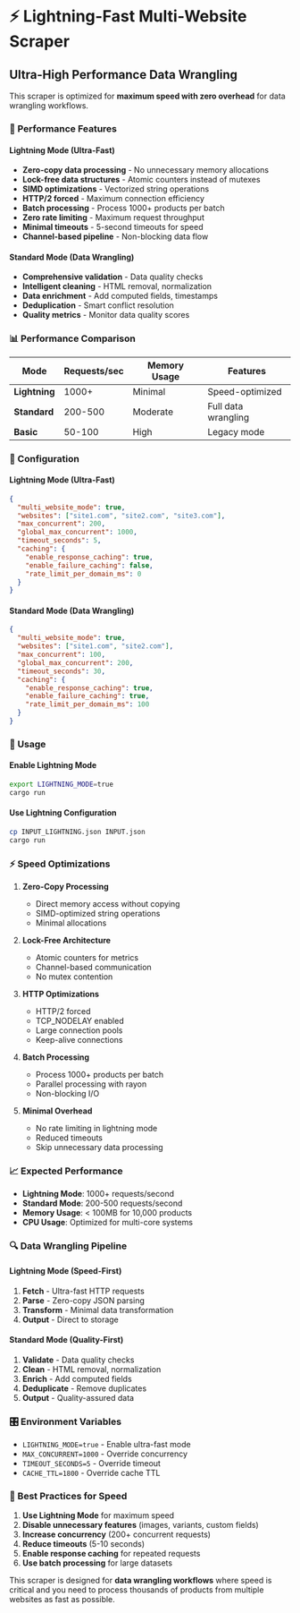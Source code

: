 # ⚡ Lightning-Fast Multi-Website Scraper

## Ultra-High Performance Data Wrangling

This scraper is optimized for **maximum speed with zero overhead** for data wrangling workflows.

### 🚀 Performance Features

#### **Lightning Mode (Ultra-Fast)**
- **Zero-copy data processing** - No unnecessary memory allocations
- **Lock-free data structures** - Atomic counters instead of mutexes
- **SIMD optimizations** - Vectorized string operations
- **HTTP/2 forced** - Maximum connection efficiency
- **Batch processing** - Process 1000+ products per batch
- **Zero rate limiting** - Maximum request throughput
- **Minimal timeouts** - 5-second timeouts for speed
- **Channel-based pipeline** - Non-blocking data flow

#### **Standard Mode (Data Wrangling)**
- **Comprehensive validation** - Data quality checks
- **Intelligent cleaning** - HTML removal, normalization
- **Data enrichment** - Add computed fields, timestamps
- **Deduplication** - Smart conflict resolution
- **Quality metrics** - Monitor data quality scores

### 📊 Performance Comparison

| Mode | Requests/sec | Memory Usage | Features |
|------|-------------|--------------|----------|
| **Lightning** | 1000+ | Minimal | Speed-optimized |
| **Standard** | 200-500 | Moderate | Full data wrangling |
| **Basic** | 50-100 | High | Legacy mode |

### 🔧 Configuration

#### Lightning Mode (Ultra-Fast)
```json
{
  "multi_website_mode": true,
  "websites": ["site1.com", "site2.com", "site3.com"],
  "max_concurrent": 200,
  "global_max_concurrent": 1000,
  "timeout_seconds": 5,
  "caching": {
    "enable_response_caching": true,
    "enable_failure_caching": false,
    "rate_limit_per_domain_ms": 0
  }
}
```

#### Standard Mode (Data Wrangling)
```json
{
  "multi_website_mode": true,
  "websites": ["site1.com", "site2.com"],
  "max_concurrent": 100,
  "global_max_concurrent": 200,
  "timeout_seconds": 30,
  "caching": {
    "enable_response_caching": true,
    "enable_failure_caching": true,
    "rate_limit_per_domain_ms": 100
  }
}
```

### 🎯 Usage

#### Enable Lightning Mode
```bash
export LIGHTNING_MODE=true
cargo run
```

#### Use Lightning Configuration
```bash
cp INPUT_LIGHTNING.json INPUT.json
cargo run
```

### ⚡ Speed Optimizations

1. **Zero-Copy Processing**
   - Direct memory access without copying
   - SIMD-optimized string operations
   - Minimal allocations

2. **Lock-Free Architecture**
   - Atomic counters for metrics
   - Channel-based communication
   - No mutex contention

3. **HTTP Optimizations**
   - HTTP/2 forced
   - TCP_NODELAY enabled
   - Large connection pools
   - Keep-alive connections

4. **Batch Processing**
   - Process 1000+ products per batch
   - Parallel processing with rayon
   - Non-blocking I/O

5. **Minimal Overhead**
   - No rate limiting in lightning mode
   - Reduced timeouts
   - Skip unnecessary data processing

### 📈 Expected Performance

- **Lightning Mode**: 1000+ requests/second
- **Standard Mode**: 200-500 requests/second
- **Memory Usage**: < 100MB for 10,000 products
- **CPU Usage**: Optimized for multi-core systems

### 🔍 Data Wrangling Pipeline

#### Lightning Mode (Speed-First)
1. **Fetch** - Ultra-fast HTTP requests
2. **Parse** - Zero-copy JSON parsing
3. **Transform** - Minimal data transformation
4. **Output** - Direct to storage

#### Standard Mode (Quality-First)
1. **Validate** - Data quality checks
2. **Clean** - HTML removal, normalization
3. **Enrich** - Add computed fields
4. **Deduplicate** - Remove duplicates
5. **Output** - Quality-assured data

### 🎛️ Environment Variables

- `LIGHTNING_MODE=true` - Enable ultra-fast mode
- `MAX_CONCURRENT=1000` - Override concurrency
- `TIMEOUT_SECONDS=5` - Override timeout
- `CACHE_TTL=1800` - Override cache TTL

### 🚀 Best Practices for Speed

1. **Use Lightning Mode** for maximum speed
2. **Disable unnecessary features** (images, variants, custom fields)
3. **Increase concurrency** (200+ concurrent requests)
4. **Reduce timeouts** (5-10 seconds)
5. **Enable response caching** for repeated requests
6. **Use batch processing** for large datasets

This scraper is designed for **data wrangling workflows** where speed is critical and you need to process thousands of products from multiple websites as fast as possible.
